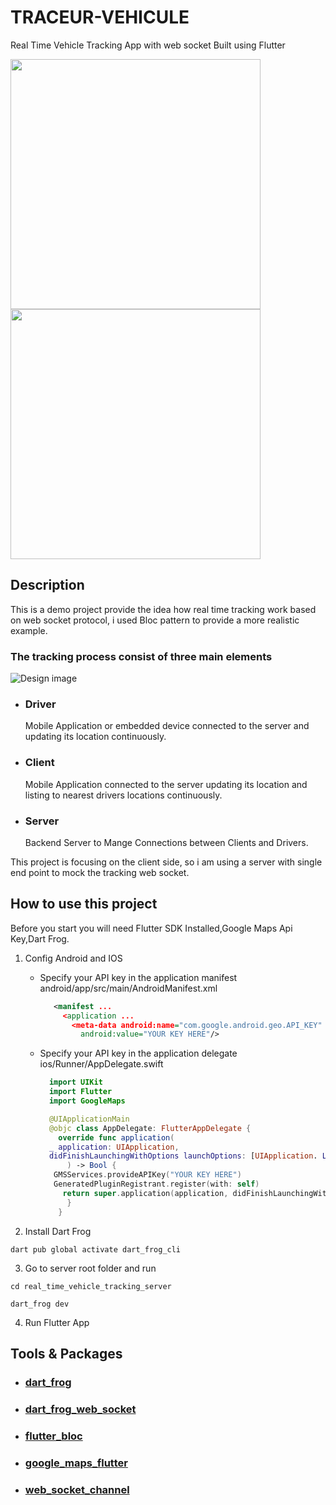 # TRACEUR-VEHICULE


Real Time Vehicle Tracking App with web socket Built using Flutter

<p float="left">
  <img src="resources/demo.gif" width="400" />
  <img src="resources/demo.png" width="400" />
</p>

## Description

This is a demo project provide the idea how real time tracking work based on web socket protocol,
i used Bloc pattern to provide a more realistic example.

### The tracking process consist of three main elements

![Design image](resources/connection_digram.png)

- ### Driver

  Mobile Application or embedded device connected to the server and updating its location continuously.

- ### Client

  Mobile Application connected to the server updating its location and listing to nearest drivers locations continuously.

- ### Server

   Backend Server to Mange Connections between Clients and Drivers.
  
 This project is focusing on the client side, so i am using a server with single end point to mock the tracking web socket.

## How to use this project

Before you start you will need  Flutter SDK Installed,Google Maps Api Key,Dart Frog.

1. Config Android and IOS
   - Specify your API key in the application manifest android/app/src/main/AndroidManifest.xml  

      ``` xml
         <manifest ...
           <application ...
             <meta-data android:name="com.google.android.geo.API_KEY"
               android:value="YOUR KEY HERE"/>

   - Specify your API key in the application delegate ios/Runner/AppDelegate.swift

      ``` swift
        import UIKit
        import Flutter
        import GoogleMaps

        @UIApplicationMain
        @objc class AppDelegate: FlutterAppDelegate {
          override func application(
        _ application: UIApplication,
        didFinishLaunchingWithOptions launchOptions: [UIApplication. LaunchOptionsKey: Any]?
            ) -> Bool {
         GMSServices.provideAPIKey("YOUR KEY HERE")
         GeneratedPluginRegistrant.register(with: self)
           return super.application(application, didFinishLaunchingWithOptions: launchOptions)
            }
          }
      ```

2. Install Dart Frog

``` command line
dart pub global activate dart_frog_cli
  ```

3. Go to server root folder and run

  ``` command line
  cd real_time_vehicle_tracking_server
  ```

  ``` command line
  dart_frog dev
   ```

4. Run Flutter App

## Tools & Packages

- ### [dart_frog](https://pub.dev/packages/dart_frog)

- ### [dart_frog_web_socket](https://pub.dev/packages/dart_frog_web_socket)

- ### [flutter_bloc](https://pub.dev/packages/flutter_bloc)

- ### [google_maps_flutter](https://pub.dev/packages/google_maps_flutter)

- ### [web_socket_channel](https://pub.dev/packages/web_socket_channel)
